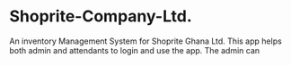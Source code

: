 # Shoprite-Company-Ltd.
An inventory Management System for Shoprite Ghana Ltd.
This app helps both admin and attendants to login and use the app.
The admin can 
